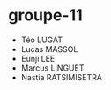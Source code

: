 # groupe-11
<ul>
  <li>Téo LUGAT</li>
  <li>Lucas MASSOL</li>
  <li>Eunji LEE</li>
  <li>Marcus LINGUET</li>
  <li>Nastia RATSIMISETRA</li>
 </ul>
